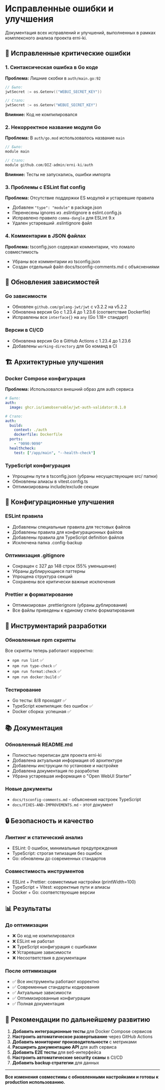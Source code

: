 # Исправленные ошибки и улучшения

Документация всех исправлений и улучшений, выполненных в рамках комплексного
анализа проекта erni-ki.

## 🐛 Исправленные критические ошибки

### 1. Синтаксическая ошибка в Go коде

**Проблема:** Лишние скобки в `auth/main.go:92`

```go
// Было:
jwtSecret := os.Getenv(("WEBUI_SECRET_KEY"))

// Стало:
jwtSecret := os.Getenv("WEBUI_SECRET_KEY")
```

**Влияние:** Код не компилировался

### 2. Некорректное название модуля Go

**Проблема:** В `auth/go.mod` использовалось название `main`

```go
// Было:
module main

// Стало:
module github.com/DIZ-admin/erni-ki/auth
```

**Влияние:** Тесты не запускались, ошибки импорта

### 3. Проблемы с ESLint flat config

**Проблема:** Отсутствие поддержки ES модулей и устаревшие правила

- Добавлен `"type": "module"` в package.json
- Перенесены ignores из .eslintignore в eslint.config.js
- Исправлено правило `comma-dangle` для ESLint 9.x
- Удален устаревший .eslintignore файл

### 4. Комментарии в JSON файлах

**Проблема:** tsconfig.json содержал комментарии, что ломало совместимость

- Убраны все комментарии из tsconfig.json
- Создан отдельный файл docs/tsconfig-comments.md с объяснениями

## 🔄 Обновления зависимостей

### Go зависимости

- Обновлен `github.com/golang-jwt/jwt` с v3.2.2 на v5.2.2
- Обновлена версия Go с 1.23.4 до 1.23.6 (соответствие Dockerfile)
- Исправлены все `interface{}` на `any` (Go 1.18+ стандарт)

### Версии в CI/CD

- Обновлена версия Go в GitHub Actions с 1.23.4 до 1.23.6
- Добавлены `working-directory` для Go команд в CI

## 🏗️ Архитектурные улучшения

### Docker Compose конфигурация

**Проблема:** Использовался внешний образ для auth сервиса

```yaml
# Было:
auth:
  image: ghcr.io/iamobservable/jwt-auth-validator:0.1.0

# Стало:
auth:
  build:
    context: ./auth
    dockerfile: Dockerfile
  ports:
    - "9090:9090"
  healthcheck:
    test: ["/app/main", "--health-check"]
```

### TypeScript конфигурация

- Упрощены пути в tsconfig.json (убраны несуществующие src/ папки)
- Обновлены алиасы в vitest.config.ts
- Оптимизированы include/exclude секции

## 📝 Конфигурационные улучшения

### ESLint правила

- Добавлены специальные правила для тестовых файлов
- Добавлены правила для конфигурационных файлов
- Добавлены правила для TypeScript definition файлов
- Исключена папка .config-backup

### Оптимизация .gitignore

- Сокращен с 327 до 148 строк (55% уменьшение)
- Убраны дублирующиеся паттерны
- Упрощена структура секций
- Сохранены все критически важные исключения

### Prettier и форматирование

- Оптимизирован .prettierignore (убраны дублирования)
- Все файлы приведены к единому стилю форматирования

## 🔧 Инструментарий разработки

### Обновленные npm скрипты

Все скрипты теперь работают корректно:

- `npm run lint` ✅
- `npm run type-check` ✅
- `npm run format:check` ✅
- `npm run docker:build` ✅

### Тестирование

- Go тесты: 8/8 проходят ✅
- TypeScript компиляция: без ошибок ✅
- Docker сборка: успешная ✅

## 📚 Документация

### Обновленный README.md

- Полностью переписан для проекта erni-ki
- Добавлена актуальная информация об архитектуре
- Добавлены инструкции по установке и настройке
- Добавлена документация по разработке
- Убрана устаревшая информация о "Open WebUI Starter"

### Новые документы

- `docs/tsconfig-comments.md` - объяснения настроек TypeScript
- `docs/FIXES-AND-IMPROVEMENTS.md` - этот документ

## 🔒 Безопасность и качество

### Линтинг и статический анализ

- ESLint: 0 ошибок, минимальные предупреждения
- TypeScript: строгая типизация без ошибок
- Go: обновлены до современных стандартов

### Совместимость инструментов

- ESLint + Prettier: совместимые настройки (printWidth=100)
- TypeScript + Vitest: корректные пути и алиасы
- Docker + Go: соответствующие версии

## 📊 Результаты

### До оптимизации

- ❌ Go код не компилировался
- ❌ ESLint не работал
- ❌ TypeScript конфигурация с ошибками
- ❌ Устаревшие зависимости
- ❌ Несоответствия в документации

### После оптимизации

- ✅ Все инструменты работают корректно
- ✅ Современные стандарты кодирования
- ✅ Актуальные зависимости
- ✅ Оптимизированные конфигурации
- ✅ Полная документация

## 🎯 Рекомендации по дальнейшему развитию

1. **Добавить интеграционные тесты** для Docker Compose сервисов
2. **Настроить автоматическое развертывание** через GitHub Actions
3. **Добавить мониторинг производительности** с метриками
4. **Расширить документацию API** для auth сервиса
5. **Добавить E2E тесты** для веб-интерфейса
6. **Настроить автоматические security сканы** в CI/CD
7. **Добавить backup стратегии** для данных

---

**Все изменения совместимы с обновленными настройками и готовы к production
использованию.**
